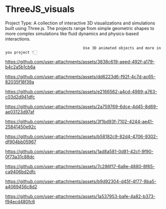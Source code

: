 # ThreeJS_visuals   
                                       
Project Type: A collection of interactive 3D visualizations and simulations built using Three.js. The projects range from simple geometric shapes to more complex simulations like fluid dynamics and physics-based interactions.                                       
                                       
                                       Use 3D animated objects and more in you project 👇🏻 

https://github.com/user-attachments/assets/3838c619-aeed-492f-a179-b4c2a5b1cb6a 

https://github.com/user-attachments/assets/dd6223d6-f92f-4c7d-ac65-82035f18f39a

https://github.com/user-attachments/assets/e2166562-a4cd-4989-a763-c03d2d941dfc

https://github.com/user-attachments/assets/2a759769-6dce-4d45-8d69-ae03123d97af 

https://github.com/user-attachments/assets/3f1bd93f-7102-4244-ae41-25841450e92c

https://github.com/user-attachments/assets/b58182c9-82d4-4706-9302-df904bb05967

https://github.com/user-attachments/assets/1ad8a581-0d81-42cf-9f90-0f73a31c88dc

https://github.com/user-attachments/assets/7c286f17-6a8e-4880-8f65-ca9406bd2dfc

https://github.com/user-attachments/assets/b9d92304-d45f-4f77-8ba5-a4069456c8d2

https://github.com/user-attachments/assets/1a537953-bafe-4a82-b373-f94ecd480fc6
